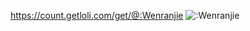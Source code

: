 
https://count.getloli.com/get/@:Wenranjie
<img src="https://count.getloli.com/get/@:name" alt=":Wenranjie" />
